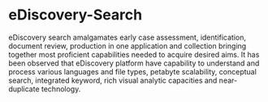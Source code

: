 eDiscovery-Search
=================

eDiscovery search amalgamates early case assessment, identification, document review, production in one application and collection bringing together most proficient capabilities needed to acquire desired aims. It has been observed that eDiscovery platform have capability to understand and process various languages and file types, petabyte scalability, conceptual search, integrated keyword, rich visual analytic capacities and near-duplicate technology. 